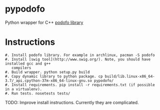 # pypodofo

Python wrapper for C++ [podofo library](http://podofo.sourceforge.net/)

# Instructions

    #. Install podofo library. For example in archlinux, pacman -S podofo
    #. Install [swig tool](http://www.swig.org/). Note, you should have installed gcc and g++
       compilers
    #. Build wrapper. python setup.py build
    #. Copy dynamic library to python package. cp build/lib.linux-x86_64-3.7/_api.cpython-37m-x86_64-linux-gnu.so pypodofo/
    #. Install requirements. pip install -r requirements.txt (if possible in a virtualenv).
    #. Run tests. nosetests tests/


TODO: Improve install instructions. Currently they are complicated.
